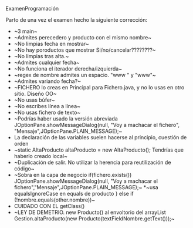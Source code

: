 ExamenProgramación


Parto de una vez el examen hecho la siguiente corrección:


* ~3 main~
* ~Admites perecedero y producto con el mismo nombre~
* ~No limpias fecha en mostrar~
* ~No hay poroductos que mostrar Si/no/cancelar????????~
* ~No limpias tras alta.~
* ~Admites cualquier fecha~
* ~No funciona el iterador derecha/izquierda~
* ~regex de nombre admites un espacio. "www " y "www"~
* ~Admites variando fecha?~
* ~FICHERO lo creas en Principal para Fichero.java, y no lo usas en otro sitio. Diseño OO~
* ~No usas búfer~
* ~No escribes línea a línea~
* ~No usas fichero de texto~
* ~Podrías haber usado la versión abreviada
  JOptionPane.showMessageDialog(null, "Voy a machacar el fichero", "Mensaje",JOptionPane.PLAIN_MESSAGE);~
* La declaración de las variables suelen hacerse al principio, cuestión de orden
* ~static AltaProducto altaProducto = new AltaProducto(); Tendrías que haberlo creado local~
* ~Duplicación de salir. No utilizar la herencia para reutilización de código~
* ~Sobra en la capa de negocio
    if(fichero.exists())
            JOptionPane.showMessageDialog(null, "Voy a machacar el fichero","Mensaje",JOptionPane.PLAIN_MESSAGE);~
*~usa equalsIgnoreCase en equals de producto
 } else if (!nombre.equals(other.nombre))~
* CUIDADO CON EL getClass()
* ~LEY DE DEMETRIO. new Producto() al envoltorio del arrayList
    Gestion.altaProducto(new Producto(textFieldNombre.getText()));~
